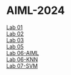 # AIML-2024
[Lab 01](https://github.com/2303A51674/AIML-2024/blob/main/Lab1.ipynb)<br>
[Lab 02](https://github.com/2303A51674/AIML-2024/blob/main/Lab2.ipynb)<br>
[Lab 03](https://github.com/2303A51674/AIML-2024/blob/main/Lab3.ipynb)<br>
[Lab 05](https://github.com/2303A51674/AIML-2024/blob/main/Lab5.ipynb)<br>
[Lab 06-AIML](https://github.com/2303A51674/AIML-2024/blob/main/Lab06_AIML.ipynb)<br>
[Lab 06-KNN](https://github.com/2303A51674/AIML-2024/blob/main/Lab06.ipynb)<br>
[Lab 07-SVM](https://github.com/2303A51674/AIML-2024/blob/main/Lab07.ipynb)<br>

